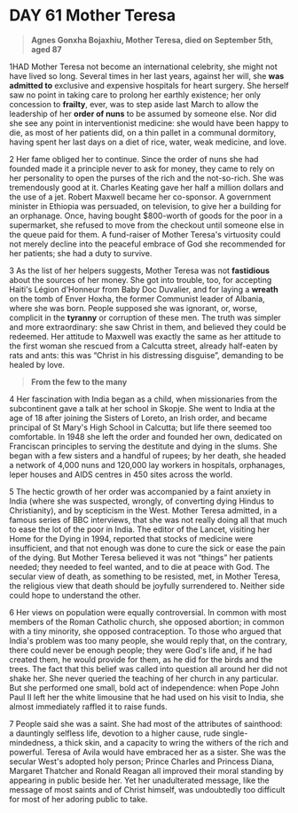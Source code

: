 # DAY 61 Mother Teresa
> **Agnes Gonxha Bojaxhiu, Mother Teresa, died on September 5th, aged 87**
 > 

1HAD Mother Teresa not become an international celebrity, she might not have lived so long. Several times in her last years, against her will, she **was admitted to** exclusive and expensive hospitals for heart surgery. She herself saw no point in taking care to prolong her earthly existence; her only concession to **frailty**, ever, was to step aside last March to allow the leadership of her **order of nuns** to be assumed by someone else. Nor did she see any point in interventionist medicine: she would have been happy to die, as most of her patients did, on a thin pallet in a communal dormitory, having spent her last days on a diet of rice, water, weak medicine, and love.

2 Her fame obliged her to continue. Since the order of nuns she had founded made it a principle never to ask for money, they came to rely on her personality to open the purses of the rich and the not-so-rich. She was tremendously good at it. Charles Keating gave her half a million dollars and the use of a jet. Robert Maxwell became her co-sponsor. A government minister in Ethiopia was persuaded, on television, to give her a building for an orphanage. Once, having bought $800-worth of goods for the poor in a supermarket, she refused to move from the checkout until someone else in the queue paid for them. A fund-raiser of Mother Teresa's virtuosity could not merely decline into the peaceful embrace of God she recommended for her patients; she had a duty to survive.

3 As the list of her helpers suggests, Mother Teresa was not **fastidious** about the sources of her money. She got into trouble, too, for accepting Haiti's Légion d'Honneur from Baby Doc Duvalier, and for laying a **wreath** on the tomb of Enver Hoxha, the former Communist leader of Albania, where she was born. People supposed she was ignorant, or, worse, complicit in the **tyranny** or corruption of these men. The truth was simpler and more extraordinary: she saw Christ in them, and believed they could be redeemed. Her attitude to Maxwell was exactly the same as her attitude to the first woman she rescued from a Calcutta street, already half-eaten by rats and ants: this was “Christ in his distressing disguise”, demanding to be healed by love.

> **From the few to the many**
>

4 Her fascination with India began as a child, when missionaries from the subcontinent gave a talk at her school in Skopje. She went to India at the age of 18 after joining the Sisters of Loreto, an Irish order, and became principal of St Mary's High School in Calcutta; but life there seemed too comfortable. In 1948 she left the order and founded her own, dedicated on Franciscan principles to serving the destitute and dying in the slums. She began with a few sisters and a handful of rupees; by her death, she headed a network of 4,000 nuns and 120,000 lay workers in hospitals, orphanages, leper houses and AIDS centres in 450 sites across the world.

5 The hectic growth of her order was accompanied by a faint anxiety in India (where she was suspected, wrongly, of converting dying Hindus to Christianity), and by scepticism in the West. Mother Teresa admitted, in a famous series of BBC interviews, that she was not really doing all that much to ease the lot of the poor in India. The editor of the Lancet, visiting her Home for the Dying in 1994, reported that stocks of medicine were insufficient, and that not enough was done to cure the sick or ease the pain of the dying. But Mother Teresa believed it was not “things” her patients needed; they needed to feel wanted, and to die at peace with God. The secular view of death, as something to be resisted, met, in Mother Teresa, the religious view that death should be joyfully surrendered to. Neither side could hope to understand the other.

6 Her views on population were equally controversial. In common with most members of the Roman Catholic church, she opposed abortion; in common with a tiny minority, she opposed contraception. To those who argued that India's problem was too many people, she would reply that, on the contrary, there could never be enough people; they were God's life and, if he had created them, he would provide for them, as he did for the birds and the trees. The fact that this belief was called into question all around her did not shake her. She never queried the teaching of her church in any particular. But she performed one small, bold act of independence: when Pope John Paul II left her the white limousine that he had used on his visit to India, she almost immediately raffled it to raise funds.

7 People said she was a saint. She had most of the attributes of sainthood: a dauntingly selfless life, devotion to a higher cause, rude single-mindedness, a thick skin, and a capacity to wring the withers of the rich and powerful. Teresa of Avila would have embraced her as a sister. She was the secular West's adopted holy person; Prince Charles and Princess Diana, Margaret Thatcher and Ronald Reagan all improved their moral standing by appearing in public beside her. Yet her unadulterated message, like the message of most saints and of Christ himself, was undoubtedly too difficult for most of her adoring public to take.

